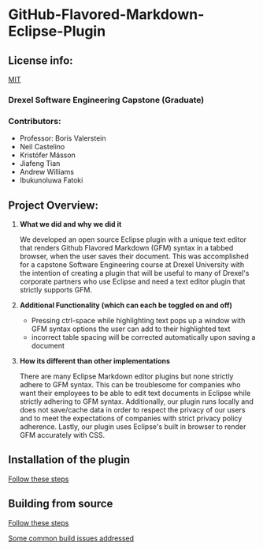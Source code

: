 # GitHub-Flavored-Markdown-Eclipse-Plugin

## License info:

[MIT](LICENSE)

### Drexel Software Engineering Capstone (Graduate)

### Contributors:
* Professor: Boris Valerstein
* Neil Castelino
* Kristófer Másson
* Jiafeng Tian
* Andrew Williams
* Ibukunoluwa Fatoki

## Project Overview:

1. **What we did and why we did it**

    We developed an open source Eclipse plugin with a unique text editor that renders Github Flavored Markdown (GFM)
    syntax in a tabbed browser, when the user saves their document. This was accomplished for a capstone Software
    Engineering course at Drexel University with the intention of creating a plugin that will be useful to many of
    Drexel's corporate partners who use Eclipse and need a text editor plugin that strictly supports GFM.

2. **Additional Functionality (which can each be toggled on and off)**

	* Pressing ctrl-space while highlighting text pops up a window with GFM syntax options the user can add to their
	highlighted text
	* incorrect table spacing will be corrected automatically upon saving a document

3. **How its different than other implementations**
	
	There are many Eclipse Markdown editor plugins but none strictly adhere to GFM syntax. This can be troublesome
	for companies who want their employees to be able to edit text documents in Eclipse while strictly adhering to
	GFM syntax. Additionally, our plugin runs locally and does not save/cache data in order to respect the privacy of our users and
	to meet the expectations of companies with strict privacy policy adherence. Lastly, our plugin uses Eclipse's built in 
	browser to render GFM accurately with CSS. 
	
## Installation of the plugin

[Follow these steps](https://github.com/borisv13/GitHub-Flavored-Markdown-Eclipse-Plugin/wiki/Installing)

## Building from source

[Follow these steps](https://github.com/borisv13/GitHub-Flavored-Markdown-Eclipse-Plugin/wiki/Building#building-for-deployment-wip)

[Some common build issues addressed](https://github.com/borisv13/GitHub-Flavored-Markdown-Eclipse-Plugin/wiki/Debugging.builds#debugging-the-build)
